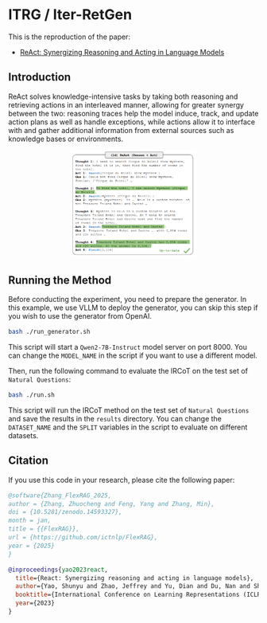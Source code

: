 # ITRG / Iter-RetGen
This is the reproduction of the paper:
- [ReAct: Synergizing Reasoning and Acting in Language Models](https://par.nsf.gov/biblio/10451467)


## Introduction
ReAct solves knowledge-intensive tasks by taking both reasoning and retrieving actions in an interleaved manner, allowing for greater synergy between the two: reasoning traces help the model induce, track, and update action plans as well as handle exceptions, while actions allow it to interface with and gather additional information from external sources such as knowledge bases or environments.

<center>
<img src="./image.png" alt="IRCoT" width="50%"/>
</center>

## Running the Method
Before conducting the experiment, you need to prepare the generator. In this example, we use VLLM to deploy the generator, you can skip this step if you wish to use the generator from OpenAI.
```bash
bash ./run_generator.sh
```
This script will start a `Qwen2-7B-Instruct` model server on port 8000. You can change the `MODEL_NAME` in the script if you want to use a different model.


Then, run the following command to evaluate the IRCoT on the test set of `Natural Questions`:
```bash
bash ./run.sh
```
This script will run the IRCoT method on the test set of `Natural Questions` and save the results in the `results` directory. You can change the `DATASET_NAME` and the `SPLIT` variables in the script to evaluate on different datasets.

## Citation
If you use this code in your research, please cite the following paper:

```bibtex
@software{Zhang_FlexRAG_2025,
author = {Zhang, Zhuocheng and Feng, Yang and Zhang, Min},
doi = {10.5281/zenodo.14593327},
month = jan,
title = {{FlexRAG}},
url = {https://github.com/ictnlp/FlexRAG},
year = {2025}
}
```

```bibtex
@inproceedings{yao2023react,
  title={React: Synergizing reasoning and acting in language models},
  author={Yao, Shunyu and Zhao, Jeffrey and Yu, Dian and Du, Nan and Shafran, Izhak and Narasimhan, Karthik and Cao, Yuan},
  booktitle={International Conference on Learning Representations (ICLR)},
  year={2023}
}
```
